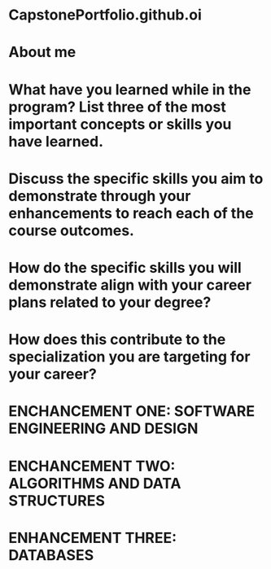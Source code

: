 # CapstonePortfolio.github.oi

# About me 

#	What have you learned while in the program? List three of the most important concepts or skills you have learned.

# Discuss the specific skills you aim to demonstrate through your enhancements to reach each of the course outcomes.

# How do the specific skills you will demonstrate align with your career plans related to your degree?

# How does this contribute to the specialization you are targeting for your career?

# ENCHANCEMENT ONE: SOFTWARE ENGINEERING AND DESIGN

# ENCHANCEMENT TWO: ALGORITHMS AND DATA STRUCTURES 

# ENHANCEMENT THREE: DATABASES

